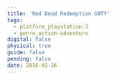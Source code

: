 ```yaml
---
title: 'Red Dead Redemption GOTY'
tags:
  - platform_playstation-3
  - genre_action-adventure
digital: false
physical: true
guide: false
pending: false
date: 2016-02-26
---
```

